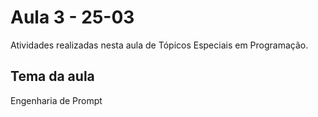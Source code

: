 # Aula 3 - 25-03

Atividades realizadas nesta aula de Tópicos Especiais em Programação.

## Tema da aula
Engenharia de Prompt
